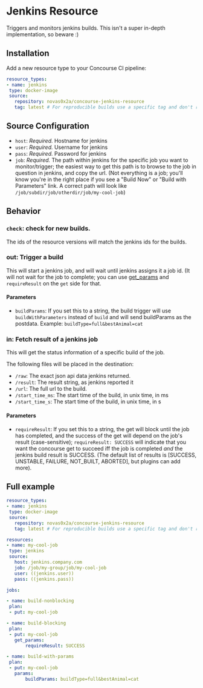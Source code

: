 # Jenkins Resource

Triggers and monitors jenkins builds. This isn't a super in-depth implementation, so beware :)

## Installation
Add a new resource type to your Concourse CI pipeline:
```yaml
resource_types:
- name: jenkins
 type: docker-image
 source:
   repository: novas0x2a/concourse-jenkins-resource
   tag: latest # For reproducible builds use a specific tag and don't rely on "latest".
```

## Source Configuration

* `host`: *Required.* Hostname for jenkins
* `user`: *Required.* Username for jenkins
* `pass`: *Required.* Password for jenkins
* `job`: *Required.* The path within jenkins for the specific job you want to
  monitor/trigger; the easiest way to get this path is to browse to the job in
  question in jenkins, and copy the url. (Not everything is a job; you'll know
  you're in the right place if you see a "Build Now" or "Build with Parameters"
  link. A correct path will look like `/job/subdir/job/otherdir/job/my-cool-job`)

## Behavior

### `check`: check for new builds.

The ids of the resource versions will match the jenkins ids for the builds.

### out: Trigger a build

This will start a jenkins job, and will wait until jenkins assigns it a job id.
(It will not wait for the job to complete; you can use
[get_params](https://concourse.ci/put-step.html) and `requireResult` on the
`get` side for that.

#### Parameters
* `buildParams`: If you set this to a string, the build trigger will use
  `buildWithParameters` instead of `build` and will send buildParams as the
  postdata. Example: `buildType=full&bestAnimal=cat`


### in: Fetch result of a jenkins job

This will get the status information of a specific build of the job.

The following files will be placed in the destination:

* `/raw`: The exact json api data jenkins returned.
* `/result`: The result string, as jenkins reported it
* `/url`: The full url to the build.
* `/start_time_ms`: The start time of the build, in unix time, in ms
* `/start_time_s`: The start time of the build, in unix time, in s

#### Parameters
* `requireResult`: If you set this to a string, the get will block until the
  job has completed, and the success of the get will depend on the job's result
  (case-sensitive); `requireResult: SUCCESS` will indicate that you want the
  concourse get to succeed iff the job is completed _and_ the jenkins build
  result is SUCCESS. (The default list of results is [SUCCESS, UNSTABLE,
  FAILURE, NOT_BUILT, ABORTED], but plugins can add more).


## Full example

 ```yaml
resource_types:
 - name: jenkins
  type: docker-image
  source:
    repository: novas0x2a/concourse-jenkins-resource
    tag: latest # For reproducible builds use a specific tag and don't rely on "latest".

resources:
- name: my-cool-job
  type: jenkins
  source:
    host: jenkins.company.com
    job: /job/my-group/job/my-cool-job
    user: ((jenkins.user))
    pass: ((jenkins.pass))

jobs:

- name: build-nonblocking
  plan:
  - put: my-cool-job

- name: build-blocking
  plan:
  - put: my-cool-job
    get_params:
        requireResult: SUCCESS

- name: build-with-params
  plan:
  - put: my-cool-job
    params:
        buildParams: buildType=full&bestAnimal=cat
```

